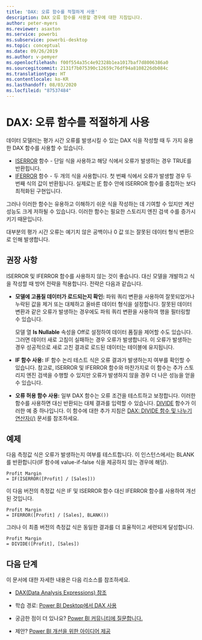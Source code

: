 ```yaml
---
title: 'DAX: 오류 함수를 적절하게 사용'
description: DAX 오류 함수를 사용할 경우에 대한 지침입니다.
author: peter-myers
ms.reviewer: asaxton
ms.service: powerbi
ms.subservice: powerbi-desktop
ms.topic: conceptual
ms.date: 09/26/2019
ms.author: v-pemyer
ms.openlocfilehash: f00f554a35c4e92328b1ea1017baf7d8006386a0
ms.sourcegitcommit: 2131f7b075390c12659c76df94a8108226db084c
ms.translationtype: HT
ms.contentlocale: ko-KR
ms.lasthandoff: 08/03/2020
ms.locfileid: "87537484"
---
```

# <a name="dax-appropriate-use-of-error-functions"></a>DAX: 오류 함수를 적절하게 사용

데이터 모델러는 평가 시간 오류를 발생시킬 수 있는 DAX 식을 작성할 때 두 가지 유용한 DAX 함수를 사용할 수 있습니다.

- [ISERROR](/dax/iserror-function-dax) 함수 - 단일 식을 사용하고 해당 식에서 오류가 발생하는 경우 TRUE를 반환힙니다.
- [IFERROR](/dax/iferror-function-dax) 함수 - 두 개의 식을 사용합니다. 첫 번째 식에서 오류가 발생할 경우 두 번째 식의 값이 반환됩니다. 실제로는 [IF](/dax/if-function-dax) 함수 안에 ISERROR 함수를 중첩하는 보다 최적화된 구현입니다.

그러나 이러한 함수는 유용하고 이해하기 쉬운 식을 작성하는 데 기여할 수 있지만 계산 성능도 크게 저하될 수 있습니다. 이러한 함수는 필요한 스토리지 엔진 검색 수를 증가시키기 때문입니다.

대부분의 평가 시간 오류는 예기치 않은 공백이나 0 값 또는 잘못된 데이터 형식 변환으로 인해 발생합니다.

## <a name="recommendations"></a>권장 사항

ISERROR 및 IFERROR 함수를 사용하지 않는 것이 좋습니다. 대신 모델을 개발하고 식을 작성할 때 방어 전략을 적용합니다. 전략은 다음과 같습니다.

- **모델에 고품질 데이터가 로드되는지 확인:** 파워 쿼리 변환을 사용하여 잘못되었거나 누락된 값을 제거 또는 대체하고 올바른 데이터 형식을 설정합니다. 잘못된 데이터 변환과 같은 오류가 발생하는 경우에도 파워 쿼리 변환을 사용하여 행을 필터링할 수 있습니다.

    모델 열 **Is Nullable** 속성을 Off로 설정하여 데이터 품질을 제어할 수도 있습니다. 그러면 데이터 새로 고침이 실패하는 경우 오류가 발생합니다. 이 오류가 발생하는 경우 성공적으로 새로 고친 결과로 로드된 데이터는 테이블에 유지됩니다.
- **IF 함수 사용:** IF 함수 논리 테스트 식은 오류 결과가 발생하는지 여부를 확인할 수 있습니다. 참고로, ISERROR 및 IFERROR 함수와 마찬가지로 이 함수는 추가 스토리지 엔진 검색을 수행할 수 있지만 오류가 발생하지 않을 경우 더 나은 성능을 얻을 수 있습니다.
- **오류 허용 함수 사용:** 일부 DAX 함수는 오류 조건을 테스트하고 보정합니다. 이러한 함수를 사용하면 대신 반환되는 대체 결과를 입력할 수 있습니다. [DIVIDE](/dax/divide-function-dax) 함수가 이러한 예 중 하나입니다. 이 함수에 대한 추가 지침은 [DAX: DIVIDE 함수 및 나누기 연산자(/)](dax-divide-function-operator.md) 문서를 참조하세요.

## <a name="example"></a>예제

다음 측정값 식은 오류가 발생하는지 여부를 테스트합니다. 이 인스턴스에서는 BLANK를 반환합니다(IF 함수에 value-if-false 식을 제공하지 않는 경우에 해당).

```dax
Profit Margin
= IF(ISERROR([Profit] / [Sales]))
```

이 다음 버전의 측정값 식은 IF 및 ISERROR 함수 대신 IFERROR 함수를 사용하여 개선된 것입니다.

```dax
Profit Margin
= IFERROR([Profit] / [Sales], BLANK())
```

그러나 이 최종 버전의 측정값 식은 동일한 결과를 더 효율적이고 세련되게 달성합니다.

```dax
Profit Margin
= DIVIDE([Profit], [Sales])
```

## <a name="next-steps"></a>다음 단계

이 문서에 대한 자세한 내용은 다음 리소스를 참조하세요.

- [DAX(Data Analysis Expressions) 참조](/dax/)

- 학습 경로: [Power BI Desktop에서 DAX 사용](https://docs.microsoft.com/learn/paths/dax-power-bi/)
- 궁금한 점이 더 있나요? [Power BI 커뮤니티에 질문합니다.](https://community.powerbi.com/)
- 제안? [Power BI 개선을 위한 아이디어 제공](https://ideas.powerbi.com)
